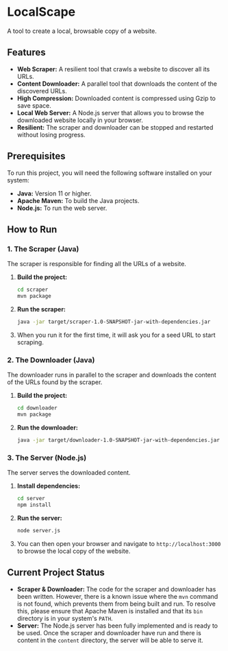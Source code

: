 # LocalScape

A tool to create a local, browsable copy of a website.

## Features

*   **Web Scraper:** A resilient tool that crawls a website to discover all its URLs.
*   **Content Downloader:** A parallel tool that downloads the content of the discovered URLs.
*   **High Compression:** Downloaded content is compressed using Gzip to save space.
*   **Local Web Server:** A Node.js server that allows you to browse the downloaded website locally in your browser.
*   **Resilient:** The scraper and downloader can be stopped and restarted without losing progress.

## Prerequisites

To run this project, you will need the following software installed on your system:

*   **Java:** Version 11 or higher.
*   **Apache Maven:** To build the Java projects.
*   **Node.js:** To run the web server.

## How to Run

### 1. The Scraper (Java)

The scraper is responsible for finding all the URLs of a website.

1.  **Build the project:**
    ```bash
    cd scraper
    mvn package
    ```
2.  **Run the scraper:**
    ```bash
    java -jar target/scraper-1.0-SNAPSHOT-jar-with-dependencies.jar
    ```
3.  When you run it for the first time, it will ask you for a seed URL to start scraping.

### 2. The Downloader (Java)

The downloader runs in parallel to the scraper and downloads the content of the URLs found by the scraper.

1.  **Build the project:**
    ```bash
    cd downloader
    mvn package
    ```
2.  **Run the downloader:**
    ```bash
    java -jar target/downloader-1.0-SNAPSHOT-jar-with-dependencies.jar
    ```

### 3. The Server (Node.js)

The server serves the downloaded content.

1.  **Install dependencies:**
    ```bash
    cd server
    npm install
    ```
2.  **Run the server:**
    ```bash
    node server.js
    ```
3.  You can then open your browser and navigate to `http://localhost:3000` to browse the local copy of the website.

## Current Project Status

*   **Scraper & Downloader:** The code for the scraper and downloader has been written. However, there is a known issue where the `mvn` command is not found, which prevents them from being built and run. To resolve this, please ensure that Apache Maven is installed and that its `bin` directory is in your system's `PATH`.
*   **Server:** The Node.js server has been fully implemented and is ready to be used. Once the scraper and downloader have run and there is content in the `content` directory, the server will be able to serve it.
